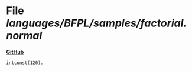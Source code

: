 # File _languages/BFPL/samples/factorial.normal_
**[GitHub](https://github.com/softlang/yas/blob/master/languages/BFPL/samples/factorial.normal)**
```
intconst(120).
```
